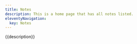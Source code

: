 ```yaml
---
title: Notes
description: This is a home page that has all notes listed.
eleventyNavigation:
  key: Notes
---
```


<section class="content">
  <p>{{description}}</p>
</section>
